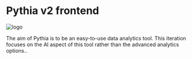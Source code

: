# Pythia v2 frontend

![logo]()

The aim of Pythia is to be an easy-to-use data analytics tool.
This iteration focuses on the AI aspect of this tool rather than the advanced analytics options..
